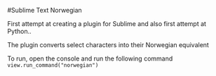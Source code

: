 #Sublime Text Norwegian

First attempt at creating a plugin for Sublime and also first attempt at Python..

The plugin converts select characters into their Norwegian equivalent

To run, open the console and run the following command
`view.run_command("norwegian")`
